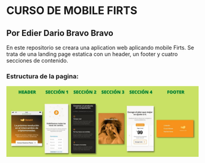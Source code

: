 # CURSO DE MOBILE FIRTS

## Por Edier Dario Bravo Bravo

En este repositorio se creara una aplication web aplicando mobile Firts. Se trata de una landing page estatica con un header, un footer y cuatro secciones de contenido.

### Estructura de la pagina:

![Estructura de la pagina](https://github.com/edierbra/MobileFirts/blob/master/images/Estructura.jpg?raw=true)